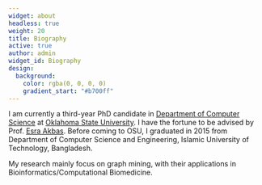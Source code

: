 ```yaml
---
widget: about
headless: true
weight: 20
title: Biography
active: true
author: admin
widget_id: Biography
design:
  background:
    color: rgba(0, 0, 0, 0)
    gradient_start: "#b700ff"
---
```

I am currently a third-year PhD candidate in [Department of Computer Science](https://computerscience.okstate.edu) at [Oklahoma State University](https://go.okstate.edu). I have the fortune to be advised by Prof. [Esra Akbas](https://www.cs.okstate.edu/~eakbas/). Before coming to OSU, I graduated in 2015 from Department of Computer Science and Engineering, Islamic University of Technology, Bangladesh.

My research mainly focus on graph mining, with their applications in Bioinformatics/Computational Biomedicine.